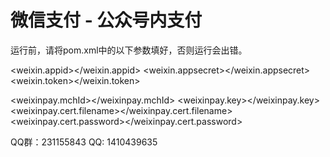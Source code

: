 # 微信支付 - 公众号内支付

  运行前，请将pom.xml中的以下参数填好，否则运行会出错。
  
  <weixin.appid></weixin.appid>
  <weixin.appsecret></weixin.appsecret>
  <weixin.token></weixin.token>

  <weixinpay.mchId></weixinpay.mchId>
  <weixinpay.key></weixinpay.key>
  <weixinpay.cert.filename></weixinpay.cert.filename>
  <weixinpay.cert.password></weixinpay.cert.password>


QQ群：231155843
QQ: 1410439635
